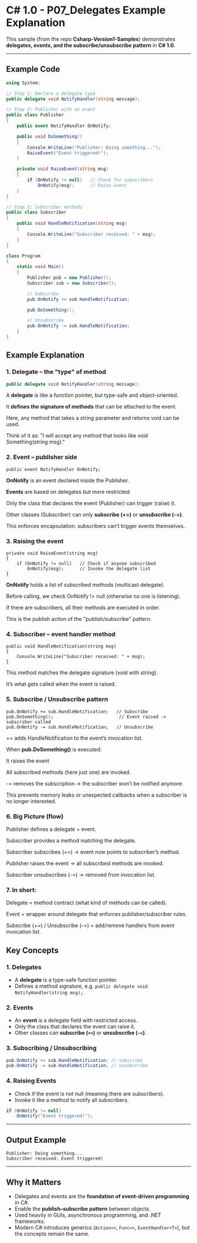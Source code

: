 # C# 1.0 - P07_Delegates Example Explanation

This sample (from the repo **Csharp-Version1-Samples**) demonstrates **delegates, events, and the subscribe/unsubscribe pattern** in **C# 1.0**.

---

## Example Code

```csharp
using System;

// Step 1: Declare a delegate type
public delegate void NotifyHandler(string message);

// Step 2: Publisher with an event
public class Publisher
{
    public event NotifyHandler OnNotify;

    public void DoSomething()
    {
        Console.WriteLine("Publisher: Doing something...");
        RaiseEvent("Event triggered!");
    }

    private void RaiseEvent(string msg)
    {
        if (OnNotify != null)   // Check for subscribers
            OnNotify(msg);      // Raise event
    }
}

// Step 3: Subscriber methods
public class Subscriber
{
    public void HandleNotification(string msg)
    {
        Console.WriteLine("Subscriber received: " + msg);
    }
}

class Program
{
    static void Main()
    {
        Publisher pub = new Publisher();
        Subscriber sub = new Subscriber();

        // Subscribe
        pub.OnNotify += sub.HandleNotification;

        pub.DoSomething();

        // Unsubscribe
        pub.OnNotify -= sub.HandleNotification;
    }
}
```

## Example Explanation

### 1. Delegate – the "type" of method

```csharp
public delegate void NotifyHandler(string message);
```
A **delegate** is like a function pointer, but type-safe and object-oriented.

It **defines the signature of methods** that can be attached to the event.

Here, any method that takes a string parameter and returns void can be used.

Think of it as: "I will accept any method that looks like void Something(string msg)."

### 2. Event – publisher side

```
public event NotifyHandler OnNotify;
```

**OnNotify** is an event declared inside the Publisher.

**Events** are based on delegates but more restricted:

Only the class that declares the event (Publisher) can trigger (raise) it.

Other classes (Subscriber) can only **subscribe (+=)** or **unsubscribe (-=)**.

This enforces encapsulation: subscribers can’t trigger events themselves.

### 3. Raising the event

```
private void RaiseEvent(string msg)
{
    if (OnNotify != null)   // Check if anyone subscribed
        OnNotify(msg);      // Invoke the delegate list
}
```

**OnNotify** holds a list of subscribed methods (multicast delegate).

Before calling, we check OnNotify != null (otherwise no one is listening).

If there are subscribers, all their methods are executed in order.

This is the publish action of the "publish/subscribe" pattern.

### 4. Subscriber – event handler method
```
public void HandleNotification(string msg)
{
    Console.WriteLine("Subscriber received: " + msg);
}
```

This method matches the delegate signature (void with string).

It’s what gets called when the event is raised.

### 5. Subscribe / Unsubscribe pattern

```
pub.OnNotify += sub.HandleNotification;   // Subscribe
pub.DoSomething();                         // Event raised -> subscriber called
pub.OnNotify -= sub.HandleNotification;   // Unsubscribe
```

+= adds HandleNotification to the event’s invocation list.

When **pub.DoSomething()** is executed:

It raises the event

All subscribed methods (here just one) are invoked.

-= removes the subscription → the subscriber won’t be notified anymore.

This prevents memory leaks or unexpected callbacks when a subscriber is no longer interested.


### 6. Big Picture (flow)

Publisher defines a delegate + event.

Subscriber provides a method matching the delegate.

Subscriber subscribes (+=) → event now points to subscriber’s method.

Publisher raises the event → all subscribed methods are invoked.

Subscriber unsubscribes (-=) → removed from invocation list.

### 7. In short:

Delegate = method contract (what kind of methods can be called).

Event = wrapper around delegate that enforces publisher/subscriber rules.

Subscribe (+=) / Unsubscribe (-=) = add/remove handlers from event invocation list.

## Key Concepts

### 1. Delegates
- A **delegate** is a type-safe function pointer.
- Defines a method signature, e.g. `public delegate void NotifyHandler(string msg);`.

### 2. Events
- An **event** is a delegate field with restricted access.
- Only the class that declares the event can raise it.
- Other classes can **subscribe (`+=`)** or **unsubscribe (`-=`)**.

### 3. Subscribing / Unsubscribing
```csharp
pub.OnNotify += sub.HandleNotification; // subscribe
pub.OnNotify -= sub.HandleNotification; // unsubscribe
```

### 4. Raising Events
- Check if the event is not null (meaning there are subscribers).
- Invoke it like a method to notify all subscribers.

```csharp
if (OnNotify != null)
    OnNotify("Event triggered!");
```

---

## Output Example

```
Publisher: Doing something...
Subscriber received: Event triggered!
```

---

## Why it Matters

- Delegates and events are the **foundation of event-driven programming** in C#.
- Enable the **publish–subscribe pattern** between objects.
- Used heavily in GUIs, asynchronous programming, and .NET frameworks.
- Modern C# introduces generics (`Action<>`, `Func<>`, `EventHandler<T>`), but the concepts remain the same.
